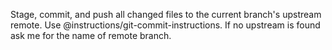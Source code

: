 Stage, commit, and push all changed files to the current branch's upstream remote. Use @instructions/git-commit-instructions. If no upstream is found ask me for the name of remote branch.
